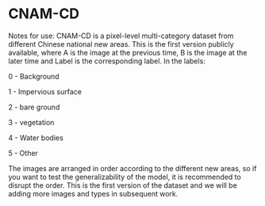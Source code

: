 # CNAM-CD
Notes for use:
CNAM-CD is a pixel-level multi-category dataset from different Chinese national new areas. This is the first version publicly available, where A is the image at the previous time, B is the image at the later time and Label is the corresponding label.
In the labels:

0 - Background

1 - Impervious surface

2 - bare ground

3 - vegetation 

4 - Water bodies

5 - Other

The images are arranged in order according to the different new areas, so if you want to test the generalizability of the model, it is recommended to disrupt the order. This is the first version of the dataset and we will be adding more images and types in subsequent work.
